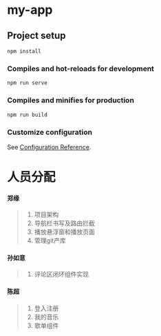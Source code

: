# my-app

## Project setup
```
npm install
```

### Compiles and hot-reloads for development
```
npm run serve
```

### Compiles and minifies for production
```
npm run build
```

### Customize configuration
See [Configuration Reference](https://cli.vuejs.org/config/).



# 人员分配

#### 郑缘

>1. 项目架构
>2. 导航栏书写及路由拦截
>3. 播放悬浮窗和播放页面
>4. 管理git产库

#### 孙如意

> 1. 评论区闭环组件实现

#### 陈超

> 1. 登入注册
> 2. 我的音乐
> 3. 歌单组件